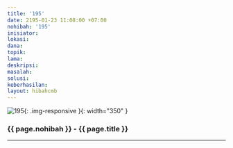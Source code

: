 ```yaml
---
title: '195'
date: 2195-01-23 11:08:00 +07:00
nohibah: '195'
inisiator: 
lokasi: 
dana: 
topik: 
lama: 
deskripsi: 
masalah: 
solusi: 
keberhasilan: 
layout: hibahcmb
---
```


![195](/static/img/hibahcmb/195.png){: .img-responsive }{: width="350" }

### {{ page.nohibah }} - {{ page.title }}

---
